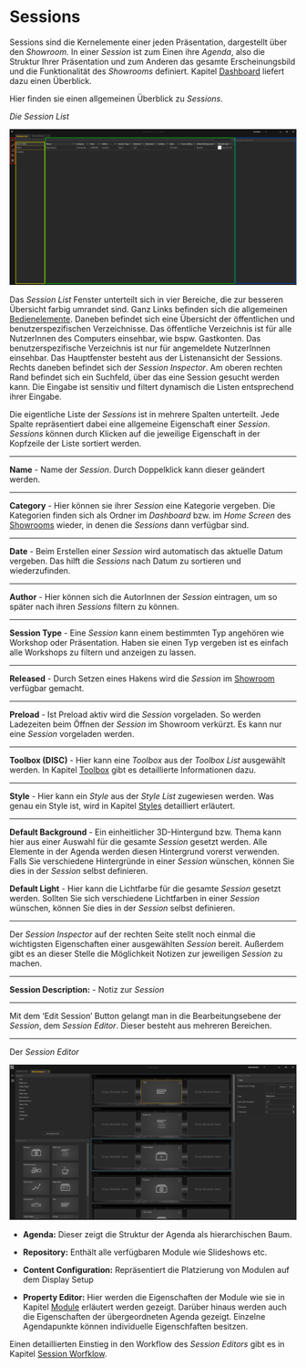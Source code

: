 # Sessions 

Sessions sind die Kernelemente einer jeden Präsentation, dargestellt über den *Showroom*. In einer *Session* ist zum Einen ihre *Agenda*, also die Struktur Ihrer Präsentation und zum Anderen das gesamte Erscheinungsbild und die Funktionalität des *Showrooms* definiert. Kapitel [Dashboard](dashboard.md) liefert dazu einen Überblick. 

Hier finden sie einen allgemeinen Überblick zu *Sessions*.


*Die Session List* 

![SessionList](img/Manager/SessionListNew_Highlighted.PNG) 


Das *Session List* Fenster unterteilt sich in vier Bereiche, die zur besseren Übersicht farbig umrandet sind. Ganz Links befinden sich die allgemeinen [Bedienelemente](bedienelemente.md). Daneben befindet sich eine Übersicht der öffentlichen und benutzerspezifischen Verzeichnisse. Das öffentliche Verzeichnis ist für alle NutzerInnen des Computers einsehbar, wie bspw. Gastkonten. Das benutzerspezifische Verzeichnis ist nur für angemeldete NutzerInnen einsehbar. 
Das Hauptfenster besteht aus der Listenansicht der Sessions. Rechts daneben befindet sich der *Session Inspector*.
Am oberen rechten Rand befindet sich ein Suchfeld, über das eine Session gesucht werden kann. Die Eingabe ist sensitiv und filtert dynamisch die Listen entsprechend ihrer Eingabe. 

Die eigentliche Liste der *Sessions* ist in mehrere Spalten unterteilt. Jede Spalte repräsentiert dabei eine allgemeine Eigenschaft einer *Session*. *Sessions* können durch Klicken auf die jeweilige Eigenschaft in der Kopfzeile der Liste sortiert werden.  

***
**Name** - Name der *Session*. Durch Doppelklick kann dieser geändert werden.

***
**Category** - Hier können sie ihrer *Session* eine Kategorie vergeben. Die Kategorien finden sich als Ordner im *Dashboard* bzw. im *Home Screen* des [Showrooms](dashboard_showroom.md) wieder, in denen die *Sessions* dann verfügbar sind.
***
**Date** - Beim Erstellen einer *Session* wird automatisch das aktuelle Datum vergeben. Das hilft die *Sessions* nach Datum zu sortieren und wiederzufinden.
***
**Author** - Hier können sich die AutorInnen der *Session* eintragen, um so später nach ihren *Sessions* filtern zu können.  
***
**Session Type** - Eine *Session* kann einem bestimmten Typ angehören wie Workshop oder Präsentation. Haben sie einen Typ vergeben ist es einfach alle Workshops zu filtern und anzeigen zu lassen.

***
**Released** - Durch Setzen eines Hakens wird die *Session* im [Showroom](showroom.md) verfügbar gemacht.

***
**Preload** - Ist Preload aktiv wird die *Session* vorgeladen. So werden Ladezeiten beim Öffnen der *Session* im Showroom verkürzt. Es kann nur eine *Session* vorgeladen werden. 

***
**Toolbox (DISC)** - Hier kann eine *Toolbox* aus der *Toolbox List* ausgewählt werden. In Kapitel [Toolbox](toolbox.md) gibt es detaillierte Informationen dazu.
***

**Style** - Hier kann ein *Style* aus der *Style List* zugewiesen werden. Was genau ein Style ist, wird in Kapitel [Styles](styles.md) detailliert erläutert.

***
**Default Background** - Ein einheitlicher 3D-Hintergund bzw. Thema kann hier aus einer Auswahl für die gesamte *Session* gesetzt werden. Alle Elemente in der Agenda werden diesen Hintergrund vorerst verwenden. Falls Sie verschiedene Hintergründe in einer *Session* wünschen, können Sie dies in der *Session* selbst definieren.  

**Default Light** - Hier kann die Lichtfarbe für die gesamte *Session* gesetzt werden. Sollten Sie sich verschiedene Lichtfarben in einer *Session* wünschen, können Sie dies in der *Session* selbst definieren.  
***
Der *Session Inspector* auf der rechten Seite stellt noch einmal die wichtigsten Eigenschaften einer ausgewählten *Session* bereit. Außerdem gibt es an dieser Stelle die Möglichkeit Notizen zur jeweiligen *Session* zu machen. 
***

**Session Description:** - Notiz zur *Session* 


***

Mit dem ‘Edit Session’ Button gelangt man in die Bearbeitungsebene der *Session*, dem *Session Editor*. Dieser besteht aus mehreren Bereichen.

***

Der *Session Editor*

![SessionEditor](img/Manager/SessionEditor.PNG)


* **Agenda:** Dieser zeigt die Struktur der Agenda als hierarchischen Baum.</p></li>  



* **Repository:** Enthält alle verfügbaren Module wie Slideshows etc.</p></li>



* **Content Configuration:** Repräsentiert die Platzierung von Modulen auf dem Display Setup


* **Property Editor:** Hier werden die Eigenschaften der Module wie sie in Kapitel [Module](module.md) erläutert werden gezeigt. Darüber hinaus  werden auch die Eigenschaften der übergeordneten Agenda gezeigt. Einzelne Agendapunkte können individuelle Eigenschfaften besitzen. 



Einen detaillierten Einstieg in den Workflow des *Session Editors* gibt es in Kapitel [Session Worfklow](sessionworkflow.md). 
